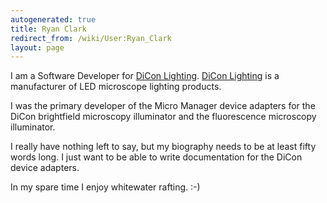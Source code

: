```yaml
---
autogenerated: true
title: Ryan Clark
redirect_from: /wiki/User:Ryan_Clark
layout: page
---
```


I am a Software Developer for [DiCon
Lighting](http://www.diconlighting.com/). [DiCon
Lighting](http://www.diconlighting.com/) is a manufacturer of LED
microscope lighting products.

I was the primary developer of the Micro Manager device adapters for the
DiCon brightfield microscopy illuminator and the fluorescence microscopy
illuminator.

I really have nothing left to say, but my biography needs to be at least
fifty words long. I just want to be able to write documentation for the
DiCon device adapters.

In my spare time I enjoy whitewater rafting. :-)
